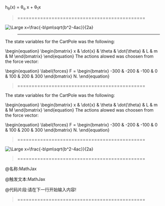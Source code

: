 

h<sub>&theta;</sub>(x) = &theta;<sub>o</sub> x + &theta;<sub>1</sub>x
   

> =============================================      

   
![\Large x=\frac{-b\pm\sqrt{b^2-4ac}}{2a}](https://latex.codecogs.com/svg.latex?\Large&space;x=\frac{-b\pm\sqrt{b^2-4ac}}{2a})
   


   
> -----------------------------------------
   
      
   The state variables for the CartPole was the following: 
   
\\begin{equation} \\begin{bmatrix} x & \\dot{x} & \\theta & \\dot{\\theta} & L & m & M \\end{bmatrix} \\end{equation}
The actions alowed was choosen from the force vector: 

\\begin{equation} \\label{forces} F = \\begin{bmatrix} -300 & -200 & -100 & 0 & 100 & 200 & 300 \\end{bmatrix} N. \\end{equation}


> =============================================   


The state variables for the CartPole was the following: 
   
   \begin{equation} \begin{bmatrix} x & \dot{x} & \theta & \dot{\theta} & L & m & M \end{bmatrix} \end{equation}
The actions alowed was choosen from the force vector: 

\begin{equation} \label{forces} F = \begin{bmatrix} -300 & -200 & -100 & 0 & 100 & 200 & 300 \end{bmatrix} N. \end{equation}


> =============================================   
   
   
   
   <img src="https://latex.codecogs.com/svg.latex?\Large&space;x=\frac{-b\pm\sqrt{b^2-4ac}}{2a}" title="\Large x=\frac{-b\pm\sqrt{b^2-4ac}}{2a}" />
   

> =============================================   


@名称:MathJax

@触发文本:MathJax

@代码片段:请在下一行开始输入内容!

<script type="text/javascript" src="http://cdn.mathjax.org/mathjax/latest/MathJax.js?config=default"></script>


> =============================================   

<script type="text/javascript" src="http://cdn.mathjax.org/mathjax/latest/MathJax.js?config=default">



（行间公式）：

$$x=\frac{-b\pm\sqrt{b^2-4ac}}{2a}$$


行内公式：

\\(x=\frac{-b\pm\sqrt{b^2-4ac}}{2a}\\)



![](http://latex.codecogs.com/gif.latex?\frac{\partial J}{\partial \theta_k^{(j)}}=\sum_{i:r(i,j)=1}{\big((\theta^{(j)})^Tx^{(i)}-y^{(i,j)}\big)x_k^{(i)}}+\lambda \theta_k^{(j)})


![](http://latex.codecogs.com/gif.latex?\\frac{\\partial J}{\\partial \\theta_k^{(j)}}=\\sum_{i:r(i,j)=1}{\\big((\\theta^{(j)})^Tx^{(i)}-y^{(i,j)}\\big)x_k^{(i)}}+\\lambda \\xtheta_k^{(j)})




</script>
